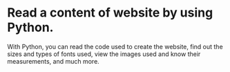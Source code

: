 # Read a content of website by using Python.


With Python, you can read the code used to create the website, find out the sizes and types of fonts used, view the images used and know their measurements, and much more.
